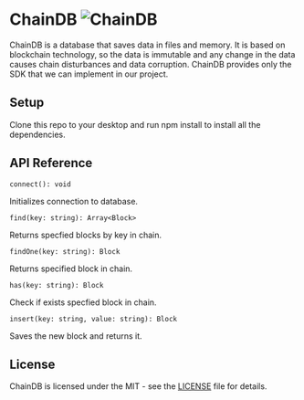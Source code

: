 # ChainDB ![ChainDB](https://github.com/FFx0q/ChainDB/workflows/ChainDB/badge.svg)
ChainDB is a database that saves data in files and memory. It is based on blockchain technology, so the data is immutable and any change in the data causes chain disturbances and data corruption. ChainDB provides only the SDK that we can implement in our project. 

## Setup
Clone this repo to your desktop and run npm install to install all the dependencies.

## API Reference

    connect(): void
Initializes connection to database.

    find(key: string): Array<Block>
Returns specfied blocks by key in chain.

    findOne(key: string): Block
Returns specified block in chain.

    has(key: string): Block
Check if exists specfied block in chain.

    insert(key: string, value: string): Block
Saves the new block and returns it.

## License
ChainDB is licensed under the MIT - see the [LICENSE](LICENSE) file for details.
